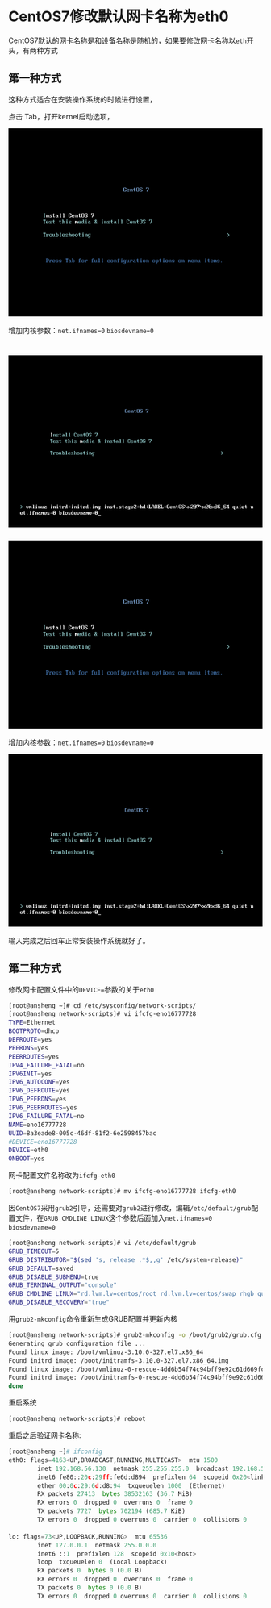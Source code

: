 # CentOS7修改默认网卡名称为eth0

CentOS7默认的网卡名称是和设备名称是随机的，如果要修改网卡名称以`eth`开头，有两种方式

## 第一种方式

这种方式适合在安装操作系统的时候进行设置，

点击 Tab，打开kernel启动选项，

![1483017802](/images/2016/12/1483017802.png)

增加内核参数：`net.ifnames=0` `biosdevname=0`

![1483017802](/images/2016/12/1483017825.png)
=======
![centos7-eth-01](../images/2016/12/1483017802.png)

增加内核参数：`net.ifnames=0` `biosdevname=0`

![centos7-eth-02](../images/2016/12/1483017825.png)

输入完成之后回车正常安装操作系统就好了。

## 第二种方式

修改网卡配置文件中的`DEVICE=`参数的关于`eth0`

```bash
[root@ansheng ~]# cd /etc/sysconfig/network-scripts/
[root@ansheng network-scripts]# vi ifcfg-eno16777728
TYPE=Ethernet
BOOTPROTO=dhcp
DEFROUTE=yes
PEERDNS=yes
PEERROUTES=yes
IPV4_FAILURE_FATAL=no
IPV6INIT=yes
IPV6_AUTOCONF=yes
IPV6_DEFROUTE=yes
IPV6_PEERDNS=yes
IPV6_PEERROUTES=yes
IPV6_FAILURE_FATAL=no
NAME=eno16777728
UUID=8a3eade8-005c-46df-81f2-6e2598457bac
#DEVICE=eno16777728
DEVICE=eth0
ONBOOT=yes
```

网卡配置文件名称改为`ifcfg-eth0`

```bash
[root@ansheng network-scripts]# mv ifcfg-eno16777728 ifcfg-eth0
```

因`CentOS7`采用`grub2`引导，还需要对`grub2`进行修改，编辑`/etc/default/grub`配置文件，在`GRUB_CMDLINE_LINUX`这个参数后面加入`net.ifnames=0 biosdevname=0`

```bash
[root@ansheng network-scripts]# vi /etc/default/grub
GRUB_TIMEOUT=5
GRUB_DISTRIBUTOR="$(sed 's, release .*$,,g' /etc/system-release)"
GRUB_DEFAULT=saved
GRUB_DISABLE_SUBMENU=true
GRUB_TERMINAL_OUTPUT="console"
GRUB_CMDLINE_LINUX="rd.lvm.lv=centos/root rd.lvm.lv=centos/swap rhgb quiet net.ifnames=0 biosdevname=0"
GRUB_DISABLE_RECOVERY="true"
```

用`grub2-mkconfig`命令重新生成GRUB配置并更新内核

```bash
[root@ansheng network-scripts]# grub2-mkconfig -o /boot/grub2/grub.cfg
Generating grub configuration file ...
Found linux image: /boot/vmlinuz-3.10.0-327.el7.x86_64
Found initrd image: /boot/initramfs-3.10.0-327.el7.x86_64.img
Found linux image: /boot/vmlinuz-0-rescue-4dd6b54f74c94bff9e92c61d669fc195
Found initrd image: /boot/initramfs-0-rescue-4dd6b54f74c94bff9e92c61d669fc195.img
done
```

重启系统

```bash
[root@ansheng network-scripts]# reboot 
```

重启之后验证网卡名称:

```python
[root@ansheng ~]# ifconfig 
eth0: flags=4163<UP,BROADCAST,RUNNING,MULTICAST>  mtu 1500
        inet 192.168.56.130  netmask 255.255.255.0  broadcast 192.168.56.255
        inet6 fe80::20c:29ff:fe6d:d894  prefixlen 64  scopeid 0x20<link>
        ether 00:0c:29:6d:d8:94  txqueuelen 1000  (Ethernet)
        RX packets 27413  bytes 38532163 (36.7 MiB)
        RX errors 0  dropped 0  overruns 0  frame 0
        TX packets 7727  bytes 702194 (685.7 KiB)
        TX errors 0  dropped 0 overruns 0  carrier 0  collisions 0

lo: flags=73<UP,LOOPBACK,RUNNING>  mtu 65536
        inet 127.0.0.1  netmask 255.0.0.0
        inet6 ::1  prefixlen 128  scopeid 0x10<host>
        loop  txqueuelen 0  (Local Loopback)
        RX packets 0  bytes 0 (0.0 B)
        RX errors 0  dropped 0  overruns 0  frame 0
        TX packets 0  bytes 0 (0.0 B)
        TX errors 0  dropped 0 overruns 0  carrier 0  collisions 0
```